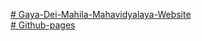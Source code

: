 <a href="https://gdmmamethi.org/" target="__blank"># Gaya-Dei-Mahila-Mahavidyalaya-Website</a><br>
<a href="https://anuragmadhesia.github.io/GayaDeiMahilaMahavidyalayaWebsite/" target="__blank"># Github-pages</a>
